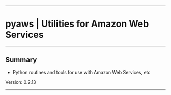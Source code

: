 * * *
# pyaws | Utilities for Amazon Web Services
* * *

## Summary

* Python routines and tools for use with Amazon Web Services, etc

 Version: 0.2.13

* * *

